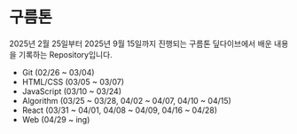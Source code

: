 # 구름톤

2025년 2월 25일부터 2025년 9월 15일까지 진행되는 구름톤 딮다이브에서 배운 내용을 기록하는 Repository입니다.

- Git (02/26 ~ 03/04)
- HTML/CSS (03/05 ~ 03/07)
- JavaScript (03/10 ~ 03/24)
- Algorithm (03/25 ~ 03/28, 04/02 ~ 04/07, 04/10 ~ 04/15)
- React (03/31 ~ 04/01, 04/08 ~ 04/09, 04/16 ~ 04/28)
- Web (04/29 ~ ing)